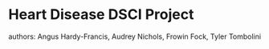 # Heart Disease DSCI Project

authors: Angus Hardy-Francis, Audrey Nichols, Frowin Fock, Tyler Tombolini
